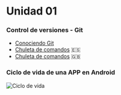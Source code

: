 
Unidad 01
======

### Control de versiones - Git

- [Conociendo Git](https://conociendogithub.readthedocs.io/en/latest/)
- [Chuleta de comandos](git-cheat-sheet_es.pdf) :es:
- [Chuleta de comandos](git-cheat-sheet_en.pdf) :gb:

### Ciclo de vida de una APP en Android
<img
src="https://developer.android.com/guide/components/images/activity_lifecycle.png"
alt="Ciclo de vida"
title="LifeCycle"
style="display: inline-block; margin: 0 auto; max-width: 300px">